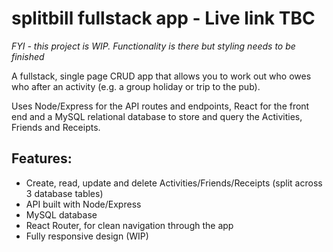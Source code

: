 # splitbill fullstack app - Live link TBC

*FYI - this project is WIP. Functionality is there but styling needs to be finished*

A fullstack, single page CRUD app that allows you to work out who owes who after an activity (e.g. a group holiday or trip to the pub). 

Uses Node/Express for the API routes and endpoints, React for the front end and a MySQL relational database to store and query the Activities, Friends and Receipts. 


## Features:
- Create, read, update and delete Activities/Friends/Receipts (split across 3 database tables)
- API built with Node/Express
- MySQL database
- React Router, for clean navigation through the app
- Fully responsive design (WIP)
